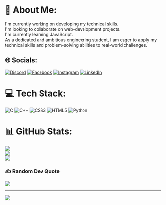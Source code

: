 # 💫 About Me:
I'm currently working on developing my technical skills.<br>I'm looking to collaborate on web-development projects.<br>I'm currently learning JavaScript.<br>As a dedicated and ambitious engineering student, I am eager to apply my technical skills and problem-solving abilities to real-world challenges.  


## 🌐 Socials:
[![Discord](https://img.shields.io/badge/Discord-%237289DA.svg?logo=discord&logoColor=white)](https://discord.gg/its_kedarjasud#0500) [![Facebook](https://img.shields.io/badge/Facebook-%231877F2.svg?logo=Facebook&logoColor=white)](https://facebook.com/https://www.facebook.com/profile.php?id=100086539010956) [![Instagram](https://img.shields.io/badge/Instagram-%23E4405F.svg?logo=Instagram&logoColor=white)](https://instagram.com/its_kedarjasud) [![LinkedIn](https://img.shields.io/badge/LinkedIn-%230077B5.svg?logo=linkedin&logoColor=white)](https://linkedin.com/in/https://www.linkedin.com/in/kedar-jasud-1a9258230/?originalSubdomain=in) 

# 💻 Tech Stack:
![C](https://img.shields.io/badge/c-%2300599C.svg?style=flat&logo=c&logoColor=white) ![C++](https://img.shields.io/badge/c++-%2300599C.svg?style=flat&logo=c%2B%2B&logoColor=white) ![CSS3](https://img.shields.io/badge/css3-%231572B6.svg?style=flat&logo=css3&logoColor=white) ![HTML5](https://img.shields.io/badge/html5-%23E34F26.svg?style=flat&logo=html5&logoColor=white) ![Python](https://img.shields.io/badge/python-3670A0?style=flat&logo=python&logoColor=ffdd54)
# 📊 GitHub Stats:
![](https://github-readme-stats.vercel.app/api?username=Itskedarjasud&theme=vision-friendly-dark&hide_border=true&include_all_commits=true&count_private=true)<br/>
![](https://github-readme-streak-stats.herokuapp.com/?user=Itskedarjasud&theme=vision-friendly-dark&hide_border=true)<br/>
![](https://github-readme-stats.vercel.app/api/top-langs/?username=Itskedarjasud&theme=vision-friendly-dark&hide_border=true&include_all_commits=true&count_private=true&layout=compact)

### ✍️ Random Dev Quote
![](https://quotes-github-readme.vercel.app/api?type=horizontal&theme=tokyonight)

---
[![](https://visitcount.itsvg.in/api?id=Itskedarjasud&icon=0&color=0)](https://visitcount.itsvg.in)

